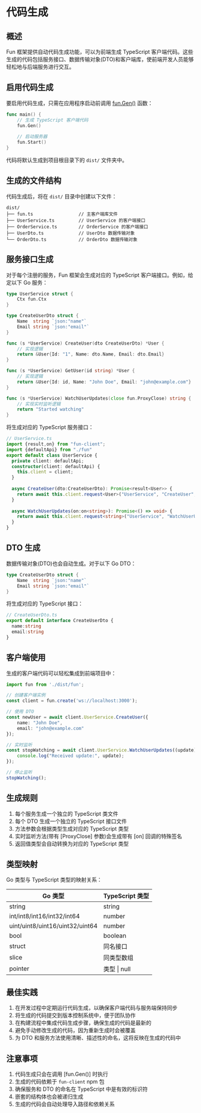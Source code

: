# 代码生成

## 概述

Fun 框架提供自动代码生成功能，可以为前端生成 TypeScript 客户端代码。这些生成的代码包括服务接口、数据传输对象(DTO)和客户端库，使前端开发人员能够轻松地与后端服务进行交互。

## 启用代码生成

要启用代码生成，只需在应用程序启动前调用 [fun.Gen()](file://F:\fun\fun.go#L57-L59) 函数：

```go
func main() {
    // 生成 TypeScript 客户端代码
    fun.Gen()
    
    // 启动服务器
    fun.Start()
}
```


代码将默认生成到项目根目录下的 `dist/` 文件夹中。

## 生成的文件结构

代码生成后，将在 `dist/` 目录中创建以下文件：

```
dist/
├── fun.ts                 // 主客户端库文件
├── UserService.ts         // UserService 的客户端接口
├── OrderService.ts        // OrderService 的客户端接口
├── UserDto.ts             // UserDto 数据传输对象
└── OrderDto.ts            // OrderDto 数据传输对象
```


## 服务接口生成

对于每个注册的服务，Fun 框架会生成对应的 TypeScript 客户端接口。例如，给定以下 Go 服务：

```go
type UserService struct {
    Ctx fun.Ctx
}

type CreateUserDto struct {
    Name  string `json:"name"`
    Email string `json:"email"`
}

func (s *UserService) CreateUser(dto CreateUserDto) *User {
    // 实现逻辑
    return &User{Id: "1", Name: dto.Name, Email: dto.Email}
}

func (s *UserService) GetUser(id string) *User {
    // 实现逻辑
    return &User{Id: id, Name: "John Doe", Email: "john@example.com"}
}

func (s *UserService) WatchUserUpdates(close fun.ProxyClose) string {
    // 实现实时监听逻辑
    return "Started watching"
}
```


将生成对应的 TypeScript 服务接口：

```typescript
// UserService.ts
import {result,on} from "fun-client";
import {defaultApi} from "./fun"
export default class UserService {
  private client: defaultApi;
  constructor(client: defaultApi) {
    this.client = client;
  }
  
  async CreateUser(dto:CreateUserDto): Promise<result<User>> {
    return await this.client.request<User>("UserService", "CreateUser",dto,null)
  }
  
  async WatchUserUpdates(on:on<string>): Promise<() => void> {
    return await this.client.request<string>("UserService", "WatchUserUpdates",null,on)
  }
}
```


## DTO 生成

数据传输对象(DTO)也会自动生成。对于以下 Go DTO：

```go
type CreateUserDto struct {
    Name  string `json:"name"`
    Email string `json:"email"`
}
```


将生成对应的 TypeScript 接口：

```typescript
// CreateUserDto.ts
export default interface CreateUserDto {
  name:string
  email:string
}
```


## 客户端使用

生成的客户端代码可以轻松集成到前端项目中：

```typescript
import fun from './dist/fun';

// 创建客户端实例
const client = fun.create('ws://localhost:3000');

// 使用 DTO
const newUser = await client.UserService.CreateUser({
    name: "John Doe",
    email: "john@example.com"
});

// 实时监听
const stopWatching = await client.UserService.WatchUserUpdates((update) => {
    console.log("Received update:", update);
});

// 停止监听
stopWatching();
```

## 生成规则

1. 每个服务生成一个独立的 TypeScript 类文件
2. 每个 DTO 生成一个独立的 TypeScript 接口文件
3. 方法参数会根据类型生成对应的 TypeScript 类型
4. 实时监听方法(带有 [ProxyClose] 参数)会生成带有 [on] 回调的特殊签名
5. 返回值类型会自动转换为对应的 TypeScript 类型

## 类型映射

Go 类型与 TypeScript 类型的映射关系：

| Go 类型 | TypeScript 类型 |
|---------|----------------|
| string  | string         |
| int/int8/int16/int32/int64 | number |
| uint/uint8/uint16/uint32/uint64 | number |
| bool    | boolean        |
| struct  | 同名接口        |
| slice   | 同类型数组      |
| pointer | 类型 \| null   |

## 最佳实践

1. 在开发过程中定期运行代码生成，以确保客户端代码与服务端保持同步
2. 将生成的代码提交到版本控制系统中，便于团队协作
3. 在构建流程中集成代码生成步骤，确保生成的代码是最新的
4. 避免手动修改生成的代码，因为重新生成时会被覆盖
5. 为 DTO 和服务方法使用清晰、描述性的命名，这将反映在生成的代码中

## 注意事项

1. 代码生成只会在调用 [fun.Gen()] 时执行
2. 生成的代码依赖于 `fun-client` npm 包
3. 确保服务和 DTO 的命名在 TypeScript 中是有效的标识符
4. 嵌套的结构体也会被递归生成
5. 生成的代码会自动处理导入路径和依赖关系